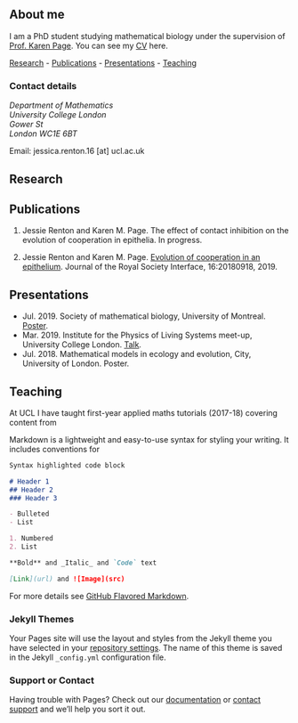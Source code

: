 ## About me

I am a PhD student studying mathematical biology under the supervision of [Prof. Karen Page](https://www.ucl.ac.uk/~ucackmp/). You can see my [CV](https://jessiesrr.github.io/CV.pdf) here.

[Research](#research) - [Publications](#publications) - [Presentations](#presentations) - [Teaching](#teaching)

### Contact details

_Department of Mathematics_  
_University College London_  
_Gower St_  
_London WC1E 6BT_

Email: jessica.renton.16 \[at\] ucl.ac.uk

## Research

## Publications
1. Jessie Renton and Karen M. Page. The effect of contact inhibition on the evolution of cooperation in epithelia. In progress.

2. Jessie Renton and Karen M. Page. [Evolution of cooperation in an epithelium](https://royalsocietypublishing.org/doi/10.1098/rsif.2018.0918). Journal of
the Royal Society Interface, 16:20180918, 2019. 

## Presentations
- Jul. 2019. Society of mathematical biology, University of Montreal. [Poster](https://jessiesrr.github.io/SMB2019Poster.pdf).
- Mar. 2019. Institute for the Physics of Living Systems meet-up, University College London. [Talk](https://jessiesrr.github.io/IPLS2019Talk.pdf).
- Jul. 2018. Mathematical models in ecology and evolution, City, University of London. Poster.

## Teaching

At UCL I have taught first-year applied maths tutorials (2017-18) covering content from 


Markdown is a lightweight and easy-to-use syntax for styling your writing. It includes conventions for

```markdown
Syntax highlighted code block

# Header 1
## Header 2
### Header 3

- Bulleted
- List

1. Numbered
2. List

**Bold** and _Italic_ and `Code` text

[Link](url) and ![Image](src)
```

For more details see [GitHub Flavored Markdown](https://guides.github.com/features/mastering-markdown/).

### Jekyll Themes

Your Pages site will use the layout and styles from the Jekyll theme you have selected in your [repository settings](https://github.com/jessiesrr/jessiesrr.github.io/settings). The name of this theme is saved in the Jekyll `_config.yml` configuration file.

### Support or Contact

Having trouble with Pages? Check out our [documentation](https://help.github.com/categories/github-pages-basics/) or [contact support](https://github.com/contact) and we’ll help you sort it out.
